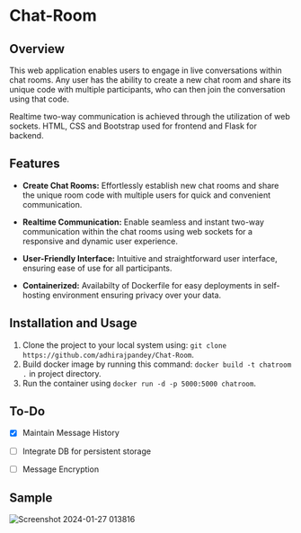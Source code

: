# Chat-Room

## Overview

This web application enables users to engage in live conversations within chat rooms. Any user has the ability to create a new chat room and share its unique code with multiple participants, who can then join the conversation using that code. 

Realtime two-way communication is achieved through the utilization of web sockets. HTML, CSS and Bootstrap used for frontend and Flask for backend.


## Features

- **Create Chat Rooms:** Effortlessly establish new chat rooms and share the unique room code with multiple users for quick and convenient communication.

- **Realtime Communication:** Enable seamless and instant two-way communication within the chat rooms using web sockets for a responsive and dynamic user experience.

- **User-Friendly Interface:** Intuitive and straightforward user interface, ensuring ease of use for all participants.

- **Containerized:** Availabilty of Dockerfile for easy deployments in self-hosting environment ensuring privacy over your data.

## Installation and Usage

1. Clone the project to your local system using: `git clone https://github.com/adhirajpandey/Chat-Room`.
2. Build docker image by running this command: `docker build -t chatroom .` in project directory.
3. Run the container using `docker run -d -p 5000:5000 chatroom`.


## To-Do

- [x] Maintain Message History
- [ ] Integrate DB for persistent storage
- [ ] Message Encryption


## Sample

![Screenshot 2024-01-27 013816](https://github.com/adhirajpandey/Chat-Room/assets/87516052/a7e17247-0d22-4550-bb31-3e6c06662d37)
